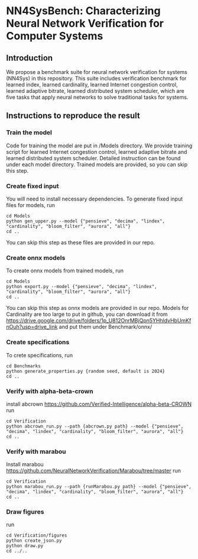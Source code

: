 # NN4SysBench: Characterizing Neural Network Verification for Computer Systems
## Introduction
We propose a benchmark suite for neural network verification for systems 
(NN4Sys) in this repository. This suite includes verification 
benchmark for learned index, learned cardinality, learned Internet congestion
control, learned adaptive bitrate, learned distributed system scheduler, 
which are five tasks that apply neural networks to solve traditional tasks for systems. 


## Instructions to reproduce the result
### Train the model
Code for training the model are put in /Models directory. We provide training script for learned Internet congestion
control, learned adaptive bitrate and learned distributed system scheduler. Detailed instruction 
can be found under each model directory. 
Trained models are provided, so you can skip this step.

### Create fixed input
You will need to install necessary dependencies.
To generate fixed input files for models, run
```
cd Models
python gen_upper.py --model {"pensieve", "decima", "lindex", "cardinality", "bloom_filter", "aurora", "all"}
cd ..
```
You can skip this step as these files are provided in our repo.

### Create onnx models
To create onnx models from trained models, run
```
cd Models
python export.py --model {"pensieve", "decima", "lindex", "cardinality", "bloom_filter", "aurora", "all"}
cd ..
```
You can skip this step as onnx models are provided in our repo. Models for Cardinality are too large to put in github, you can download it from https://drive.google.com/drive/folders/1p_U812OnrMBjQpn5YHhldvHbUmKfnOuh?usp=drive_link and put them under Benchmark/onnx/

### Create specifications
To crete specifications, run
```
cd Benchmarks
python generate_properties.py {random seed, default is 2024}
cd ..
```

### Verify with alpha-beta-crown
install abcrown https://github.com/Verified-Intelligence/alpha-beta-CROWN
run
```
cd Verification
python abcrown_run.py --path {abcrown.py path} --model {"pensieve", "decima", "lindex", "cardinality", "bloom_filter", "aurora", "all"}
cd ..
```

### Verify with marabou
Install marabou https://github.com/NeuralNetworkVerification/Marabou/tree/master
run
```
cd Verification
python marabou_run.py --path {runMarabou.py path} --model {"pensieve", "decima", "lindex", "cardinality", "bloom_filter", "aurora", "all"}
cd ..
```

### Draw figures
run
```
cd Verification/figures
python create_json.py
python draw.py
cd ../..
```